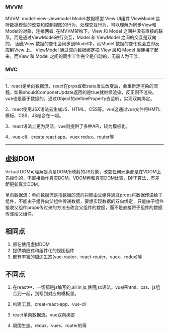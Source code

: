 ### MVVM
MVVM: model-view-viewmodel
Model:数据模型
View:UI组件
ViewModel:监听数据模型的改变和控制视图的行为、处理交互行为，可以理解为同步View和Model的对象，连接两者.
在MVVM架构下，View 和 Model 之间并没有直接的联系，而是通过ViewModel进行交互，Model 和 ViewModel 之间的交互是双向的， 
因此View 数据的变化会同步到Model中，而Model 数据的变化也会立即反应到View 上。
ViewModel 通过双向数据绑定把 View 层和 Model 层连接了起来，而View 和 Model 之间的同步工作完全是自动的，无需人为干涉。


### MVC


---

1、react是单向数据流，react在prps或者state发生改变后，会重新走渲染的流程。如果shouldComponetUpdate返回的是true就继续渲染，反正则不渲染。vue也是基于数据的，通过Object的defineProperty去监听，实现双向绑定。

2、react使用JSX语法去生成JS、HTML、CSS等。vue这通过vue文件将HMTL模板、CSS、JS结合在一起。

3、react语法上更为灵活，vue则提供了多种API，较为模板化。

4、vue-cli，create react app。vuex redux。router等



---
## 虚拟DOM
Virtual DOM可理解是真是DOM所映射的JS对象，改变任何元素都是在VDOM上先操作的，不直接操作真实DOM。VDOM再和真实DOM比较，DIFF算法，有差距更新真实DOM。

单向数据流：单向数据流是指数据的流向只能由父组件通过props将数据传递给子组件，不能由子组件向父组件传递数据，要想实现数据的双向绑定，只能由子组件接收父组件props传过来的方法去改变父组件的数据，而不是直接将子组件的数据传递给父组件。




## 相同点

1. 都在使用虚拟DOM
2. 提供响应式和组件化的视图组件
3. 都有丰富的周边生态(vue-router、react-router、vuex、redux)等

## 不同点

1. 在react中，一切都是js编写的,all in js,使用jsx语法。vue把html、css、js组合到一起，到写到对应的模板里。

2. 构建工具。creat-react-app、vue-cli

3. react单向数据流。vue双向绑定

4. 周围生态。redux、vuex、router的等